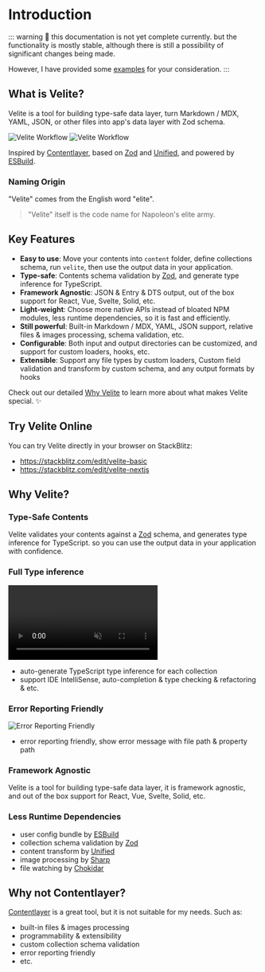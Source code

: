 # Introduction

::: warning
🚧 this documentation is not yet complete currently. but the functionality is mostly stable, although there is still a possibility of significant changes being made.

However, I have provided some [examples](https://github.com/zce/velite/tree/main/examples) for your consideration.
:::

## What is Velite?

Velite is a tool for building type-safe data layer, turn Markdown / MDX, YAML, JSON, or other files into app's data layer with Zod schema.

![Velite Workflow](/assets/flow-dark.svg#dark 'Velite Workflow')
![Velite Workflow](/assets/flow.svg#light 'Velite Workflow')

Inspired by [Contentlayer](https://contentlayer.dev), based on [Zod](https://zod.dev) and [Unified](https://unifiedjs.com), and powered by [ESBuild](https://esbuild.github.io).

### Naming Origin

"Velite" comes from the English word "elite".

> "Velite" itself is the code name for Napoleon's elite army.

## Key Features

- **Easy to use**: Move your contents into `content` folder, define collections schema, run `velite`, then use the output data in your application.
- **Type-safe**: Contents schema validation by [Zod](https://zod.dev), and generate type inference for TypeScript.
- **Framework Agnostic**: JSON & Entry & DTS output, out of the box support for React, Vue, Svelte, Solid, etc.
- **Light-weight**: Choose more native APIs instead of bloated NPM modules, less runtime dependencies, so it is fast and efficiently.
- **Still powerful**: Built-in Markdown / MDX, YAML, JSON support, relative files & images processing, schema validation, etc.
- **Configurable**: Both input and output directories can be customized, and support for custom loaders, hooks, etc.
- **Extensible**: Support any file types by custom loaders, Custom field validation and transform by custom schema, and any output formats by hooks

Check out our detailed [Why Velite](#why-velite) to learn more about what makes Velite special. ✨

## Try Velite Online

You can try Velite directly in your browser on StackBlitz:

- https://stackblitz.com/edit/velite-basic
- https://stackblitz.com/edit/velite-nextjs

## Why Velite?

### Type-Safe Contents

Velite validates your contents against a [Zod](https://zod.dev) schema, and generates type inference for TypeScript. so you can use the output data in your application with confidence.

### Full Type inference

<p><video src="/assets/type-inference@2x.mp4" loop muted autoplay /></p>

- auto-generate TypeScript type inference for each collection
- support IDE IntelliSense, auto-completion & type checking & refactoring & etc.

### Error Reporting Friendly

![Error Reporting Friendly](/assets/error-reporting-friendly.jpg)

- error reporting friendly, show error message with file path & property path

### Framework Agnostic

Velite is a tool for building type-safe data layer, it is framework agnostic, and out of the box support for React, Vue, Svelte, Solid, etc.

### Less Runtime Dependencies

- user config bundle by [ESBuild](https://esbuild.github.io)
- collection schema validation by [Zod](https://zod.dev)
- content transform by [Unified](https://unifiedjs.com)
- image processing by [Sharp](https://sharp.pixelplumbing.com)
- file watching by [Chokidar](https://github.com/paulmillr/chokidar)

## Why not Contentlayer?

[Contentlayer](https://contentlayer.dev) is a great tool, but it is not suitable for my needs. Such as:

- built-in files & images processing
- programmability & extensibility
- custom collection schema validation
- error reporting friendly
- etc.
